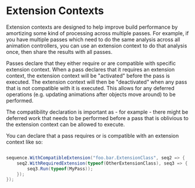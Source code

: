 ﻿# Extension Contexts

Extension contexts are designed to help improve build performance by amortizing some kind of processing across
multiple passes. For example, if you have multiple passes which need to do the same analysis across all animation
controllers, you can use an extension context to do that analysis once, then share the results with all passes.

Passes declare that they either require or are compatible with specific extension context. When a pass declares that it
requires an extension context, the extension context will be "activated" before the pass is executed. The extension
context will then be "deactivated" when any pass that is not compatible with it is executed. This allows for any
deferred operations (e.g. updating animations after objects move around) to be performed.

The compatibility declaration is important as - for example - there might be deferred work that needs to be performed
before a pass that is oblivious to the extension context can be allowed to execute.

You can declare that a pass requires or is compatible with an extension context like so:

```csharp

sequence.WithCompatibleExtension("foo.bar.ExtensionClass", seq2 => {
    seq2.WithRequiredExtension(typeof(OtherExtensionClass), seq3 => {
        seq3.Run(typeof(MyPass));
    });
});

```